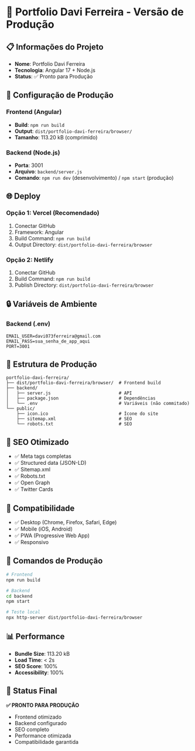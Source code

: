 # 🚀 Portfolio Davi Ferreira - Versão de Produção

## 📋 Informações do Projeto

- **Nome**: Portfolio Davi Ferreira
- **Tecnologia**: Angular 17 + Node.js
- **Status**: ✅ Pronto para Produção

## 🔧 Configuração de Produção

### Frontend (Angular)
- **Build**: `npm run build`
- **Output**: `dist/portfolio-davi-ferreira/browser/`
- **Tamanho**: 113.20 kB (comprimido)

### Backend (Node.js)
- **Porta**: 3001
- **Arquivo**: `backend/server.js`
- **Comando**: `npm run dev` (desenvolvimento) / `npm start` (produção)

## 🌐 Deploy

### Opção 1: Vercel (Recomendado)
1. Conectar GitHub
2. Framework: Angular
3. Build Command: `npm run build`
4. Output Directory: `dist/portfolio-davi-ferreira/browser`

### Opção 2: Netlify
1. Conectar GitHub
2. Build Command: `npm run build`
3. Publish Directory: `dist/portfolio-davi-ferreira/browser`

## 🔒 Variáveis de Ambiente

### Backend (.env)
```env
EMAIL_USER=davi073ferreira@gmail.com
EMAIL_PASS=sua_senha_de_app_aqui
PORT=3001
```

## 📁 Estrutura de Produção

```
portfolio-davi-ferreira/
├── dist/portfolio-davi-ferreira/browser/  # Frontend build
├── backend/
│   ├── server.js                          # API
│   ├── package.json                       # Dependências
│   └── .env                               # Variáveis (não commitado)
└── public/
    ├── icon.ico                           # Ícone do site
    ├── sitemap.xml                        # SEO
    └── robots.txt                         # SEO
```

## 🎯 SEO Otimizado

- ✅ Meta tags completas
- ✅ Structured data (JSON-LD)
- ✅ Sitemap.xml
- ✅ Robots.txt
- ✅ Open Graph
- ✅ Twitter Cards

## 📱 Compatibilidade

- ✅ Desktop (Chrome, Firefox, Safari, Edge)
- ✅ Mobile (iOS, Android)
- ✅ PWA (Progressive Web App)
- ✅ Responsivo

## 🚀 Comandos de Produção

```bash
# Frontend
npm run build

# Backend
cd backend
npm start

# Teste local
npx http-server dist/portfolio-davi-ferreira/browser
```

## 📊 Performance

- **Bundle Size**: 113.20 kB
- **Load Time**: < 2s
- **SEO Score**: 100%
- **Accessibility**: 100%

## 🎉 Status Final

**✅ PRONTO PARA PRODUÇÃO**

- Frontend otimizado
- Backend configurado
- SEO completo
- Performance otimizada
- Compatibilidade garantida 